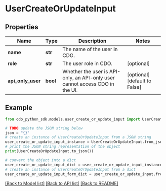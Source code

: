 # UserCreateOrUpdateInput


## Properties

Name | Type | Description | Notes
------------ | ------------- | ------------- | -------------
**name** | **str** | The name of the user in CDO. | 
**role** | **str** | The user role in CDO. | [optional] 
**api_only_user** | **bool** | Whether the user is API-only, an API-only user cannot access CDO in the UI. | [optional] [default to False]

## Example

```python
from cdo_python_sdk.models.user_create_or_update_input import UserCreateOrUpdateInput

# TODO update the JSON string below
json = "{}"
# create an instance of UserCreateOrUpdateInput from a JSON string
user_create_or_update_input_instance = UserCreateOrUpdateInput.from_json(json)
# print the JSON string representation of the object
print(UserCreateOrUpdateInput.to_json())

# convert the object into a dict
user_create_or_update_input_dict = user_create_or_update_input_instance.to_dict()
# create an instance of UserCreateOrUpdateInput from a dict
user_create_or_update_input_form_dict = user_create_or_update_input.from_dict(user_create_or_update_input_dict)
```
[[Back to Model list]](../README.md#documentation-for-models) [[Back to API list]](../README.md#documentation-for-api-endpoints) [[Back to README]](../README.md)


